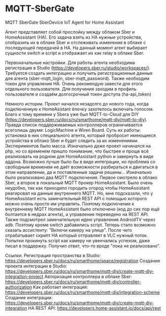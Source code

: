 ﻿# MQTT-SberGate
MQTT SberGate SberDevice IoT Agent for Home Assistant

Агент представляет собой прослойку между облаком Sber и HomeAssistant (HA).
Его задача взять из HA нужные устройства, отобразить их в облаке Sber и отслеживать
изменения в облаке с последующей передачей в HA.
На данный момент агент выбирает сущности switch и script и отображает их как relay в облаке Sber.

Первоначальные настройки.
Для работы агента необходима регистрация в Studio (https://developers.sber.ru/studio/workspaces/).
Требуется создать интеграцию и получить регистрационные данные для агента (sber-mqtt_login, sber-mqtt_password).
Также необходим токен для управления HA. Очень рекомендую завести для этого отдельного пользователя.
Для получения заходим в профиль пользователя и создаём долгосрочный токен доступа (ha-api_token)

Немного истории.
Проект начался незадолго до нового года, когда подключенную к HomeAsistant ёлочку захотелось включать голосом.
Благо к тому времени у Sberа уже был MQTT-to-Cloud для DIY (https://developers.sber.ru/docs/ru/smarthome/mqtt-diy/mqtt-to-diy).
Правда список поддерживаемых контроллеров ограничивается всеголишь двумя: LogicMachine и Wiren Board.
Суть их работы: установка в них специального агента, который пробросит имеющиеся устройства в облако Sber и будет следить за их изменениями.
Экспериментов было масса. Изначально даже проект начинался на php, но со временем пришло понимание, что быстрее и проще всё реализовать
на родном для HomeAssistant python и завернуть в виде аддона. Возможно лучше было бы в виде интеграции, но проблема со свободным временем
не даёт возможности разбираться и двигаться в этом направлении, да и поставленные задачи решины...
Изначально было реализовано два MQTT подключения. Первое смотрело в облако Sber, а второе в локальный MQTT брокер HomeAssistant.
Было очень неудобно, так как приходило городить огород чтобы HomeAssistant реагировал на данные внутреннего MQTT.
Но, мне подсказали, что у HomeAssistant есть замечательный REST API с помощью которого можно очень просто им управлять.
Поэтому подключение к внутреннему MQTT HomeAssistant было отключено (код до сих пор ещё болтается в недрах агента),
а управление переведено на REST API.
Также подсмотрел замечательную идею управления AndroidTV через adb. Поэтому кроме switch дабавились script.
Теперь стало возможно сказать ассистенту: "Включи камеру на улице". После чего отрабатывает скрипт HA который отправляет в VLC нужный поток.
Попытки прокинуть script как камеру не увенчались успехом, даже писал в поддержку. Получил ответ, что-то вроде "пока не реализовано".

Ссылки.
Регистрация пространства в Studio: https://developers.sber.ru/docs/ru/smarthome/space/registration
Создание проекта интеграции в Studio: https://developers.sber.ru/docs/ru/smarthome/mqtt-diy/create-mqtt-diy-integration-project
Авторизация контроллера в облаке Sber: https://developers.sber.ru/docs/ru/smarthome/mqtt-diy/controller-authorization
Как работает интеграция: https://developers.sber.ru/docs/ru/smarthome/mqtt-diy/integration-scheme
Создание интеграции: https://developers.sber.ru/docs/ru/smarthome/mqtt-diy/create-mqtt-diy-integration
HA REST API: https://developers.home-assistant.io/docs/api/rest